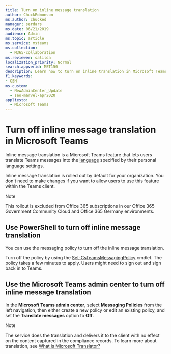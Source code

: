 ```yaml
---
title: Turn on inline message translation
author: ChuckEdmonson
ms.author: chucked
manager: serdars
ms.date: 06/21/2019
audience: Admin
ms.topic: article
ms.service: msteams
ms.collection: 
  - M365-collaboration
ms.reviewer: salilda
localization_priority: Normal
search.appverid: MET150
description: Learn how to turn on inline translation in Microsoft Teams using the Microsoft Teams admin center or PowerShell.
f1.keywords:
- CSH
ms.custom: 
  - NewAdminCenter_Update
  - seo-marvel-apr2020
appliesto: 
  - Microsoft Teams
---
```


Turn off inline message translation in Microsoft Teams
=================================================

Inline message translation is a Microsoft Teams feature that lets users translate Teams messages into the [language](https://support.office.com/article/translate-a-message-in-teams-d8926ce9-d6a6-47df-a416-f1adb62d3194) specified by their personal language settings.

Inline message translation is rolled out by default for your organization. You don't need to make changes if you want to allow users to use this feature within the Teams client.

> [!NOTE]
>This rollout is excluded from Office 365 subscriptions in our Office 365 Government Community Cloud and Office 365 Germany environments.

## Use PowerShell to turn off inline message translation

You can use the messaging policy to turn off the inline message translation.

Turn off the policy by using the [Set-CsTeamsMessagingPolicy](/powershell/module/skype/set-csteamsmessagingpolicy?view=skype-ps) cmdlet. The policy takes a few minutes to apply. Users might need to sign out and sign back in to Teams.

## Use the Microsoft Teams admin center to turn off inline message translation

In the **Microsoft Teams admin center**, select **Messaging Policies** from the left navigation, then either create a new policy or edit an existing policy, and set the **Translate messages** option to **Off**.

> [!NOTE]
> The service does the translation and delivers it to the client with no effect on the content captured in the compliance records. To learn more about translation, see [What is Microsoft Translator?](/azure/cognitive-services/translator/translator-info-overview)